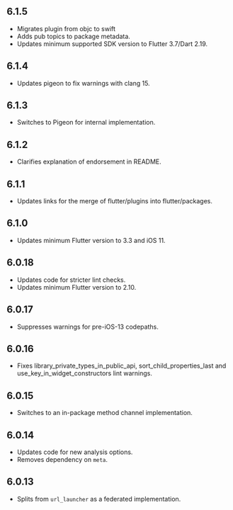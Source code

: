 ## 6.1.5

* Migrates plugin from objc to swift
* Adds pub topics to package metadata.
* Updates minimum supported SDK version to Flutter 3.7/Dart 2.19.

## 6.1.4

* Updates pigeon to fix warnings with clang 15.

## 6.1.3

* Switches to Pigeon for internal implementation.

## 6.1.2

* Clarifies explanation of endorsement in README.

## 6.1.1

* Updates links for the merge of flutter/plugins into flutter/packages.

## 6.1.0

* Updates minimum Flutter version to 3.3 and iOS 11.

## 6.0.18

* Updates code for stricter lint checks.
* Updates minimum Flutter version to 2.10.

## 6.0.17

* Suppresses warnings for pre-iOS-13 codepaths.

## 6.0.16

* Fixes library_private_types_in_public_api, sort_child_properties_last and use_key_in_widget_constructors
  lint warnings.

## 6.0.15

* Switches to an in-package method channel implementation.

## 6.0.14

* Updates code for new analysis options.
* Removes dependency on `meta`.

## 6.0.13

* Splits from `url_launcher` as a federated implementation.

